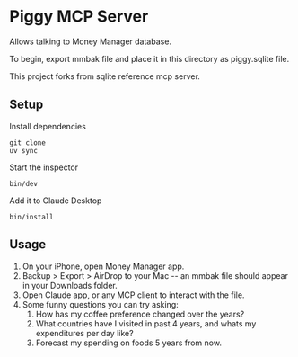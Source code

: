 # Piggy MCP Server

Allows talking to Money Manager database.

To begin, export mmbak file and place it in this directory as piggy.sqlite file.

This project forks from sqlite reference mcp server.

## Setup

Install dependencies

```
git clone
uv sync
```

Start the inspector

```
bin/dev
```


Add it to Claude Desktop

```
bin/install
```

## Usage

1. On your iPhone, open Money Manager app.
2. Backup > Export > AirDrop to your Mac -- an mmbak file should appear in your Downloads folder.
3. Open Claude app, or any MCP client to interact with the file.
4. Some funny questions you can try asking:
    1. How has my coffee preference changed over the years?
    2. What countries have I visited in past 4 years, and whats my expenditures per day like?
    3. Forecast my spending on foods 5 years from now.

